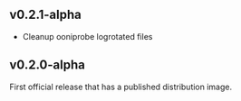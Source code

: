 v0.2.1-alpha
------------
* Cleanup ooniprobe logrotated files

v0.2.0-alpha
------------
First official release that has a published distribution image.
